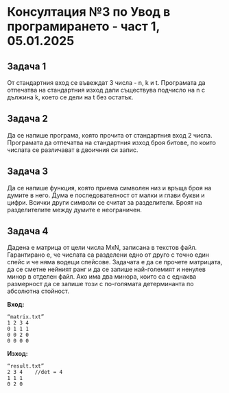 # Консултация №3 по Увод в програмирането - част 1, 05.01.2025

## Задача 1
От стандартния вход се въвеждат 3 числа - n, k и t. Програмата да отпечатва на стандартния изход дали съществува подчисло на n с дължина k, което се дели на t без остатък.

## Задача 2
Да се напише програма, която прочита от стандартния вход 2 числа. Програмата да отпечатва на стандартния изход броя битове, по които числата се различават в двоичния си запис. 

## Задача 3
Да се напише функция, която приема символен низ и връща броя на думите в него. Дума е последователност от малки и глави букви и цифри. Всички други символи се считат за разделители. Броят на разделителите между думите е неограничен.

## Задача 4
Дадена е матрица от цели числа MxN, записана в текстов файл. Гарантирано е, че числата са разделени едно от друго с точно един спейс и че няма водещи спейсове. Задачата е да се прочете матрицата, да се сметне нейният ранг и да се запише най-големият и ненулев минор в отделен файл. Ако има два минора, които са с еднаква размерност да се запише този с по-голямата детерминанта по абсолютна стойност.

**Вход:**
```
“matrix.txt”
1 2 3 4
0 1 1 1
0 0 2 0
0 0 0 0
```

**Изход:**
```
“result.txt”
2 3 4    //det = 4
1 1 1
0 2 0
```
